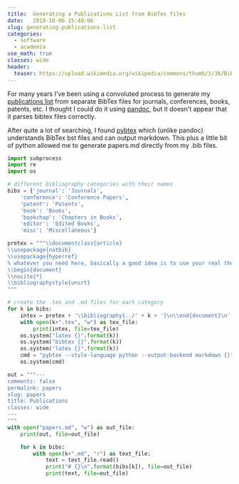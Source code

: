 ```yaml
---
title:  Generating a Publications List from BibTex files
date:   2019-10-06 15:40:06 
slug: generating-publications-list
categories: 
  - software
  - academia
use_math: true
classes: wide
header:
  teaser: https://upload.wikimedia.org/wikipedia/commons/thumb/3/30/BibTeX_logo.svg/320px-BibTeX_logo.svg.png
---
```


For many years I've been using a convoluted process to generate my 
[publications list](/assets/papers) from separate BibTex files for
journals, conferences, books, patents, etc. I thought I could do it
using [pandoc](https://pandoc.org/), but it doesn't appear that it
parses bibtex files correctly.

After quite a lot of searching, I found [pybtex](https://pybtex.org/) 
which (unlike pandoc) understands BibTex bst files and can output
markdown. This plus a little bit of python allowed me to generate
papers.md directly from my .bib files.

``` python
import subprocess
import re
import os

# different bibliography categories with their names
bibs = {'journal': 'Journals',
    'conference': 'Conference Papers',
    'patent': 'Patents',
    'book': 'Books',
    'bookchap': 'Chapters in Books',
    'editor': 'Edited Books',
    'misc': 'Miscellaneous'}

pretex = """\\documentclass{article}
\\usepackage{natbib}
\\usepackage{hyperref}
% whatever you need here, basically a good idea is to use your real thesis header
\\begin{document}
\\nocite{*}
\\bibliographystyle{unsrt}
"""

# create the .tex and .md files for each category
for k in bibs:
    intex = pretex + '\\bibliography{../' + k + '}\n\\end{document}\n'
    with open(k+".tex", "w") as tex_file:
        print(intex, file=tex_file)
    os.system("latex {}".format(k))
    os.system("bibtex {}".format(k))
    os.system("latex {}".format(k))
    cmd = "pybtex --style-language python --output-backend markdown {}".format(k)
    os.system(cmd)

out = """---
comments: false
permalink: papers
slug: papers
title: Publications
classes: wide
---
"""
with open("papers.md", "w") as out_file:
    print(out, file=out_file)

    for k in bibs:
        with open(k+".md", "r") as text_file:
            text = text_file.read()
            print("# {}\n".format(bibs[k]), file=out_file)
            print(text, file=out_file)
```
